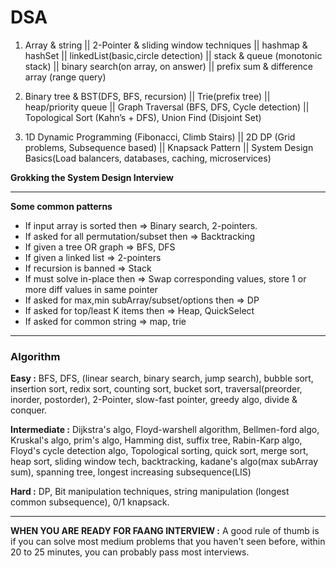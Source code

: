 # DSA

1. Array & string || 2-Pointer & sliding window techniques || hashmap & hashSet || linkedList(basic,circle detection) || stack & queue (monotonic stack) || binary search(on array, on answer) || prefix sum & difference array (range query)

2. Binary tree & BST(DFS, BFS, recursion) || Trie(prefix tree) || heap/priority queue || Graph Traversal (BFS, DFS, Cycle detection) || Topological Sort (Kahn’s + DFS), Union Find (Disjoint Set)

3. 1D Dynamic Programming (Fibonacci, Climb Stairs) || 2D DP (Grid problems, Subsequence based) || Knapsack Pattern || System Design Basics(Load balancers, databases, caching, microservices)

**Grokking the System Design Interview**

-----

**Some common patterns**

- If input array is sorted then => Binary search, 2-pointers.
- If asked for all permutation/subset then => Backtracking
- If given a tree OR graph => BFS, DFS
- If given a linked list => 2-pointers
- If recursion is banned => Stack
- If must solve in-place then => Swap corresponding values, store 1 or more diff values in same pointer
- If asked for max,min subArray/subset/options then => DP
- If asked for top/least K items then => Heap, QuickSelect
- If asked for common string => map, trie

---

### Algorithm

**Easy :** BFS, DFS, (linear search, binary search, jump search), bubble sort, insertion sort, redix sort, counting sort, bucket sort, traversal(preorder, inorder, postorder), 2-Pointer, slow-fast pointer, greedy algo, divide & conquer.

**Intermediate :** Dijkstra's algo, Floyd-warshell algorithm, Bellmen-ford algo, Kruskal's algo, prim's algo, Hamming dist, suffix tree, Rabin-Karp algo, Floyd's cycle detection algo, Topological sorting, quick sort, merge sort, heap sort, sliding window tech, backtracking, kadane's algo(max subArray sum), spanning tree, longest increasing subsequence(LIS)

**Hard :** DP, Bit manipulation techniques, string manipulation (longest common subsequence), 0/1 knapsack.


-----

**WHEN YOU ARE READY FOR FAANG INTERVIEW :** A good rule of thumb is if you can solve most medium problems that you haven't seen before, within 20 to 25 minutes, you can probably pass most interviews.
